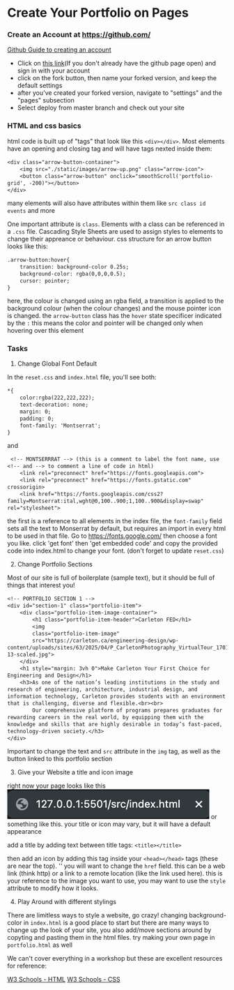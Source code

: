 # Create Your Portfolio on Pages

### Create an Account at https://github.com/

[Github Guide to creating an account](https://docs.github.com/en/get-started/start-your-journey/creating-an-account-on-github)

- Click on [this link](https://github.com/Landwhich/GithubWorkshop)(If you don't already have the github page open) and sign in with your account
- click on the fork button, then name your forked version, and keep the default settings
- after you've created your forked version, navigate to "settings" and the "pages" subsection
- Select deploy from master branch and check out your site

### HTML and css basics

html code is built up of "tags" that look like this `<div></div>`. Most elements have an opening and closing tag and will have tags nexted inside them:
```
<div class="arrow-button-container">
    <img src="./static/images/arrow-up.png" class="arrow-icon">
    <button class="arrow-button" onclick="smoothScroll('portfolio-grid', -200)"></button>
</div>
```
many elements will also have attributes within them like `src class id events` and more

One important attribute is `class`. Elements with a class can be referenced in a `.css` file. Cascading Style Sheets are used to assign styles to elements to change their appreance or behaviour. css structure for an arrow button looks like this:
```
.arrow-button:hover{
    transition: background-color 0.25s;
    background-color: rgba(0,0,0,0.5);
    cursor: pointer;
}
```
here, the colour is changed using an rgba field, a transition is applied to the background colour (when the colour changes) and the mouse pointer icon is changed. the `arrow-button` class has the `hover` state specificer indicated by the `:` this means the color and pointer will be changed only when hovering over this element

### Tasks

1. Change Global Font Default

In the `reset.css` and `index.html` file, you'll see both:
```
*{
    color:rgba(222,222,222);
    text-decoration: none;
    margin: 0;
    padding: 0;
    font-family: 'Montserrat';
}
```
and 
```
 <!-- MONTSERRRAT --> (this is a comment to label the font name, use <!-- and --> to comment a line of code in html)
    <link rel="preconnect" href="https://fonts.googleapis.com">
    <link rel="preconnect" href="https://fonts.gstatic.com" crossorigin>
    <link href="https://fonts.googleapis.com/css2?family=Montserrat:ital,wght@0,100..900;1,100..900&display=swap" rel="stylesheet">
```
the first is a reference to all elements in the index file, the `font-family` field sets all the text to Monserrat by default, but requires an import in every html to be used in that file. Go to https://fonts.google.com/ then choose a font you like. click 'get font' then 'get embedded code' and copy the provided code into index.html to change your font. (don't forget to update `reset.css`)

2. Change Portfolio Sections

Most of our site is full of boilerplate (sample text), but it should be full of things that interest you! 
```
<!-- PORTFOLIO SECTION 1 -->
<div id="section-1" class="portfolio-item">
    <div class="portfolio-item-image-container">
        <h1 class="portfolio-item-header">Carleton FED</h1>
        <img 
        class="portfolio-item-image"
        src="https://carleton.ca/engineering-design/wp-content/uploads/sites/63/2025/04/P_CarletonPhotography_VirtualTour_170122-13-scaled.jpg">
    </div>
    <h1 style="margin: 3vh 0">Make Carleton Your First Choice for Engineering and Design</h1>
    <h3>As one of the nation’s leading institutions in the study and research of engineering, architecture, industrial design, and information technology, Carleton provides students with an environment that is challenging, diverse and flexible.<br><br>
        Our comprehensive platform of programs prepares graduates for rewarding careers in the real world, by equipping them with the knowledge and skills that are highly desirable in today’s fast-paced, technology-driven society.</h3>
</div>
```
Important to change the text and `src` attribute in the `img` tag, as well as the button linked to this portfolio section

3. Give your Website a title and icon image

right now your page looks like this
<img src="./README_images/siteTitle.png">
or something like this. your title or icon may vary, but it will have a default appearance

add a title by adding text between title tags: `<title></title>`

then add an icon by adding this tag inside your `<head></head>` tags (these are near the top). '<link rel="icon" type="image/x-icon" href="/images/favicon.ico">' you will want to change the `href` field. this can be a web link (think http) or a link to a remote location (like the link used here). this is your reference to the image you want to use, you may want to use the `style` attribute to modify how it looks. 

4. Play Around with different stylings

There are limitless ways to style a website, go crazy! changing background-color in `index.html` is a good place to start but there are many ways to change up the look of your site, you also add/move sections around by copyting and pasting them in the html files. try making your own page in `portfolio.html` as well

We can't cover everything in a workshop but these are excellent resources for reference: 

[W3 Schools - HTML](https://www.w3schools.com/html/)
[W3 Schools - CSS](https://www.w3schools.com/css/)





